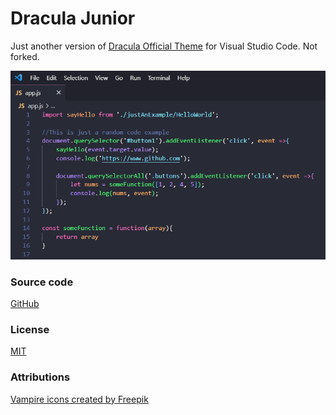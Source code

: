 # Dracula Junior

Just another version of [Dracula Official Theme](https://draculatheme.com/visual-studio-code) for Visual Studio Code. Not forked.

[![screenshot.png](screenshot.png)](https://raw.githubusercontent.com/FyeCobain/dracula-junior/main/screenshot.png)

### Source code
[GitHub ](https://github.com/FyeCobain/dracula-junior.git)

### License
[MIT](LICENSE)

### Attributions
[Vampire icons created by Freepik](https://www.flaticon.com/free-icons/vampire)